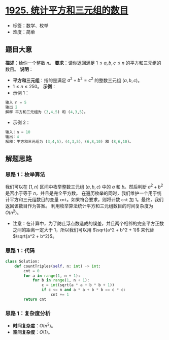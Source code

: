 # [1925. 统计平方和三元组的数目](https://leetcode.cn/problems/count-square-sum-triples/)
- 标签：数学、枚举
- 难度：简单
## 题目大意
**描述**：给你一个整数 $n$。
**要求**：请你返回满足 $1 \le a, b, c \le n$ 的平方和三元组的数目。
**说明**：
- **平方和三元组**：指的是满足 $a^2 + b^2 = c^2$ 的整数三元组 $(a, b, c)$。
- $1 \le n \le 250$。
**示例**：
- 示例 1：
```python
输入 n = 5
输出 2
解释 平方和三元组为 (3,4,5) 和 (4,3,5)。
```
- 示例 2：
```python
输入：n = 10
输出：4
解释：平方和三元组为 (3,4,5)，(4,3,5)，(6,8,10) 和 (8,6,10)。
```
## 解题思路
### 思路 1：枚举算法
我们可以在 $[1, n]$ 区间中枚举整数三元组 $(a, b, c)$ 中的 $a$ 和 $b$。然后判断 $a^2 + b^2$ 是否小于等于 $n$，并且是完全平方数。
在遍历枚举的同时，我们维护一个用于统计平方和三元组数目的变量 `cnt`。如果符合要求，则将计数 `cnt` 加 $1$。最终，我们返回该数目作为答案。
利用枚举算法统计平方和三元组数目的时间复杂度为 $O(n^2)$。
- 注意：在计算中，为了防止浮点数造成的误差，并且两个相邻的完全平方正数之间的距离一定大于 $1$，所以我们可以用 $\sqrt{a^2 + b^2 + 1}$ 来代替 $\sqrt{a^2 + b^2}$。
### 思路 1：代码
```python
class Solution:
    def countTriples(self, n: int) -> int:
        cnt = 0
        for a in range(1, n + 1):
            for b in range(1, n + 1):
                c = int(sqrt(a * a + b * b + 1))
                if c <= n and a * a + b * b == c * c:
                    cnt += 1
        return cnt
```
### 思路 1：复杂度分析
- **时间复杂度**：$O(n^2)$。
- **空间复杂度**：$O(1)$。
